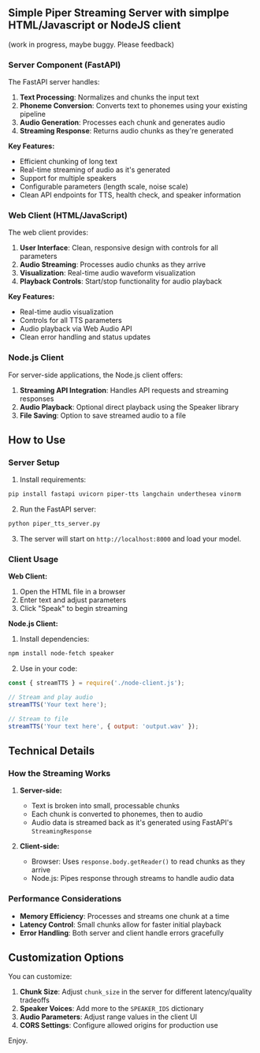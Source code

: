 ## Simple Piper Streaming Server with simplpe HTML/Javascript or NodeJS client
(work in progress, maybe buggy. Please feedback)

### Server Component (FastAPI)

The FastAPI server handles:

1. **Text Processing**: Normalizes and chunks the input text
2. **Phoneme Conversion**: Converts text to phonemes using your existing pipeline
3. **Audio Generation**: Processes each chunk and generates audio
4. **Streaming Response**: Returns audio chunks as they're generated

**Key Features:**
- Efficient chunking of long text
- Real-time streaming of audio as it's generated
- Support for multiple speakers
- Configurable parameters (length scale, noise scale)
- Clean API endpoints for TTS, health check, and speaker information

### Web Client (HTML/JavaScript)

The web client provides:

1. **User Interface**: Clean, responsive design with controls for all parameters
2. **Audio Streaming**: Processes audio chunks as they arrive
3. **Visualization**: Real-time audio waveform visualization
4. **Playback Controls**: Start/stop functionality for audio playback

**Key Features:**
- Real-time audio visualization
- Controls for all TTS parameters
- Audio playback via Web Audio API
- Clean error handling and status updates

### Node.js Client

For server-side applications, the Node.js client offers:

1. **Streaming API Integration**: Handles API requests and streaming responses
2. **Audio Playback**: Optional direct playback using the Speaker library
3. **File Saving**: Option to save streamed audio to a file

## How to Use

### Server Setup

1. Install requirements:
```bash
pip install fastapi uvicorn piper-tts langchain underthesea vinorm
```

2. Run the FastAPI server:
```bash
python piper_tts_server.py
```

3. The server will start on `http://localhost:8000` and load your model.

### Client Usage

**Web Client:**
1. Open the HTML file in a browser
2. Enter text and adjust parameters
3. Click "Speak" to begin streaming

**Node.js Client:**
1. Install dependencies:
```bash
npm install node-fetch speaker
```

2. Use in your code:
```javascript
const { streamTTS } = require('./node-client.js');

// Stream and play audio
streamTTS('Your text here');

// Stream to file
streamTTS('Your text here', { output: 'output.wav' });
```

## Technical Details

### How the Streaming Works

1. **Server-side:**
   - Text is broken into small, processable chunks
   - Each chunk is converted to phonemes, then to audio
   - Audio data is streamed back as it's generated using FastAPI's `StreamingResponse`

2. **Client-side:**
   - Browser: Uses `response.body.getReader()` to read chunks as they arrive
   - Node.js: Pipes response through streams to handle audio data

### Performance Considerations

- **Memory Efficiency**: Processes and streams one chunk at a time
- **Latency Control**: Small chunks allow for faster initial playback
- **Error Handling**: Both server and client handle errors gracefully

## Customization Options

You can customize:

1. **Chunk Size**: Adjust `chunk_size` in the server for different latency/quality tradeoffs
2. **Speaker Voices**: Add more to the `SPEAKER_IDS` dictionary
3. **Audio Parameters**: Adjust range values in the client UI
4. **CORS Settings**: Configure allowed origins for production use

Enjoy.